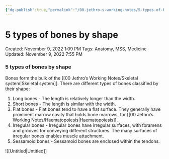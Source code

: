 ```yaml
---
{"dg-publish":true,"permalink":"/00-jethro-s-working-notes/5-types-of-bones-by-shape/","dgPassFrontmatter":true}
---
```



# 5 types of bones by shape

Created: November 9, 2022 1:09 PM
Tags: Anatomy, MSS, Medicine
Updated: November 9, 2022 7:55 PM

### 5 types of bones by shape

Bones form the bulk of the [[00 Jethro’s Working Notes/Skeletal system\|Skeletal system]]. There are different types of bones classified by their shape:

1. Long bones - The length is relatively longer than the width.
2. Short bones - The length is similar with the width.
3. Flat bones - Flat bones tend to have a flat surface. They generally have prominent marrow cavity that holds bone marrows, for [[00 Jethro’s Working Notes/Haematopoiesis\|Haematopoiesis]].
4. Irregular bones - Irregular bones have irregular surfaces, with foramens and grooves for conveying different structures. The many surfaces of irregular bones enables muscle attachment.
5. Sessamoid bones - Sessamoid bones are enclosed within the tendons.

![[Untitled\|Untitled]]